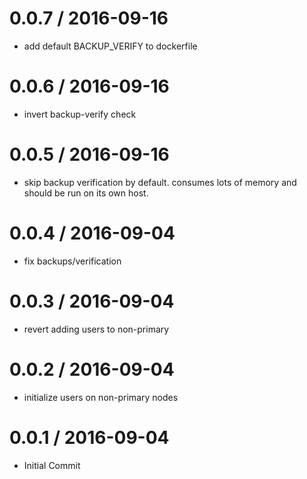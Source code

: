 
0.0.7 / 2016-09-16
==================

  * add default BACKUP_VERIFY to dockerfile

0.0.6 / 2016-09-16
==================

  * invert backup-verify check

0.0.5 / 2016-09-16
==================

  * skip backup verification by default. consumes lots of memory and should be run on its own host.

0.0.4 / 2016-09-04
==================

  * fix backups/verification

0.0.3 / 2016-09-04
==================

  * revert adding users to non-primary

0.0.2 / 2016-09-04
==================

  * initialize users on non-primary nodes

0.0.1 / 2016-09-04
==================

  * Initial Commit

